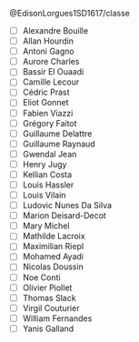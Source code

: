 @EdisonLorgues1SD1617/classe

- [ ] Alexandre Bouille
- [ ] Allan Hourdin
- [ ] Antoni Gagno
- [ ] Aurore Charles
- [ ] Bassir El Ouaadi
- [ ] Camille Lecour
- [ ] Cédric Prast
- [ ] Eliot Gonnet
- [ ] Fabien Viazzi
- [ ] Grégory Faitot
- [ ] Guillaume Delattre
- [ ] Guillaume Raynaud
- [ ] Gwendal Jean
- [ ] Henry Jugy
- [ ] Kellian Costa
- [ ] Louis Hassler
- [ ] Louis Vilain
- [ ] Ludovic Nunes Da Silva
- [ ] Marion Deisard-Decot
- [ ] Mary Michel
- [ ] Mathilde Lacroix
- [ ] Maximilian Riepl
- [ ] Mohamed Ayadi
- [ ] Nicolas Doussin
- [ ] Noe Conti
- [ ] Olivier Piollet
- [ ] Thomas Slack
- [ ] Virgil Couturier
- [ ] William Fernandes
- [ ] Yanis Galland
